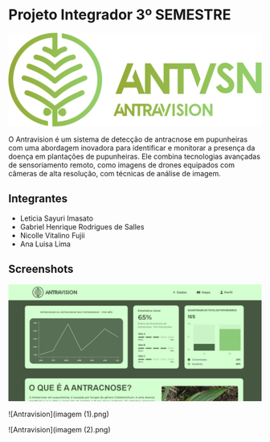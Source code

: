 # Projeto Integrador 3º SEMESTRE
![Antravision](public/imgs/logo_completa_verde.png)

O Antravision é um sistema de detecção de antracnose em pupunheiras com uma abordagem inovadora para identificar e monitorar a presença da doença em plantações de pupunheiras. Ele combina tecnologias avançadas de sensoriamento remoto, como imagens de drones equipados com câmeras de alta resolução, com técnicas de análise de imagem.

## Integrantes
- Leticia Sayuri Imasato
- Gabriel Henrique Rodrigues de Salles
- Nicolle Vitalino Fujii
- Ana Luisa Lima

## Screenshots
![Antravision](imagem.png)

![Antravision](imagem (1).png)

![Antravision](imagem (2).png)
